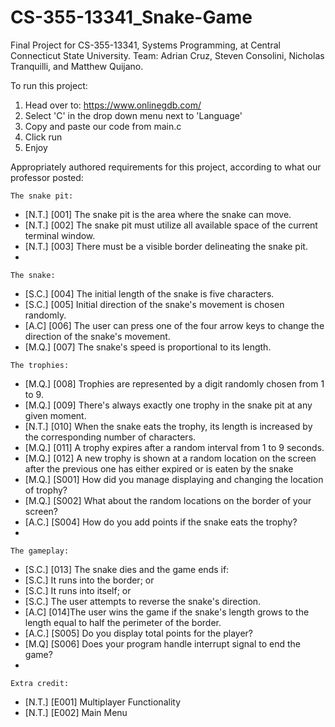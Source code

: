 # CS-355-13341_Snake-Game
Final Project for CS-355-13341, Systems Programming, at Central Connecticut State University. Team: Adrian Cruz, Steven Consolini, Nicholas Tranquilli, and Matthew Quijano.

To run this project:
1) Head over to: https://www.onlinegdb.com/
2) Select 'C' in the drop down menu next to 'Language'
3) Copy and paste our code from main.c
4) Click run
5) Enjoy

Appropriately authored requirements for this project, according to what our professor posted:

```The snake pit:```
- [N.T.] [001] The snake pit is the area where the snake can move.
- [N.T.] [002] The snake pit must utilize all available space of the current terminal window.
- [N.T.] [003] There must be a visible border delineating the snake pit.
- 
```The snake:```
- [S.C.] [004] The initial length of the snake is five characters.
- [S.C.] [005] Initial direction of the snake's movement is chosen randomly.
- [A.C] [006] The user can press one of the four arrow keys to change the direction of the snake's  movement.
- [M.Q.] [007] The snake's speed is proportional to its length.

```The trophies:```
- [M.Q.] [008] Trophies are represented by a digit randomly chosen from 1 to 9.
- [M.Q.] [009] There's always exactly one trophy in the snake pit at any given moment.
- [N.T.] [010] When the snake eats the trophy, its length is increased by the corresponding number of characters.
- [M.Q.] [011] A trophy expires after a random interval from 1 to 9 seconds.
- [M.Q.] [012] A new trophy is shown at a random location on the screen after the previous one has either expired or is eaten by the snake
- [M.Q.] [S001]  How did you manage displaying and changing the location of trophy?
- [M.Q.] [S002]  What about the random locations on the border of your screen?
-  [A.C.] [S004]  How do you add points if the snake eats the trophy?
-  
```The gameplay:```
- [S.C.] [013] The snake dies and the game ends if:
 - [S.C.] It runs into the border; or
 - [S.C.] It runs into itself; or
 - [S.C.] The user attempts to reverse the snake's direction.
- [A.C] [014]The user wins the game if the snake's length grows to the length equal to half the perimeter of the border.
- [A.C.] [S005]  Do you display total points for the player? 
- [M.Q] [S006]  Does your program handle interrupt signal to end the game?
- 
```Extra credit:```
- [N.T.] [E001] Multiplayer Functionality
- [N.T.] [E002] Main Menu
